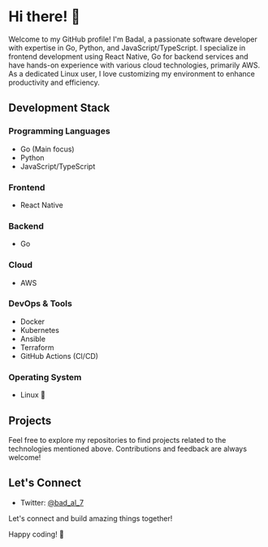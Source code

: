 # Hi there! 👋

Welcome to my GitHub profile! I'm Badal, a passionate software developer with expertise in Go, Python, and JavaScript/TypeScript. I specialize in frontend development using React Native, Go for backend services and have hands-on experience with various cloud technologies, primarily AWS. As a dedicated Linux user, I love customizing my environment to enhance productivity and efficiency.

## Development Stack

### Programming Languages
- Go (Main focus)
- Python
- JavaScript/TypeScript

### Frontend
- React Native

### Backend
- Go

### Cloud
- AWS

### DevOps & Tools
- Docker
- Kubernetes
- Ansible
- Terraform
- GitHub Actions (CI/CD)

### Operating System
- Linux 🐧

## Projects

Feel free to explore my repositories to find projects related to the technologies mentioned above. Contributions and feedback are always welcome!

## Let's Connect

- Twitter: [@bad_al_7](https://twitter.com/bad_al_7)

Let's connect and build amazing things together!

Happy coding! 🚀

